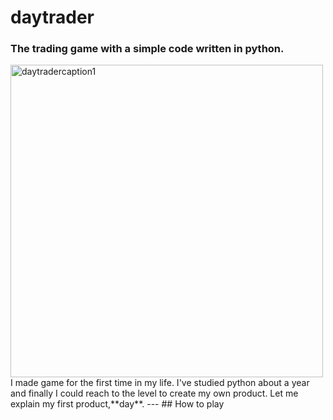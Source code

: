 # daytrader
### The trading game with a simple code written in python.
<img width="500" alt="daytradercaption1" src="https://user-images.githubusercontent.com/75876484/103157065-c5bba980-47f2-11eb-9e0c-81fd6094c924.png">
I made game for the first time in my life. I've studied python about a year and finally I could reach to the level to create my own product. Let me explain my first product,**day**.
---
## How to play
